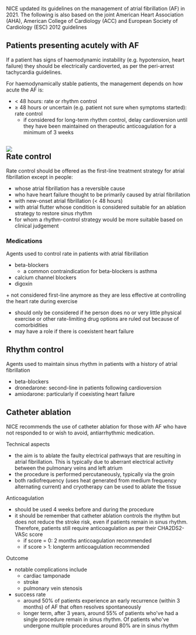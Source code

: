 NICE updated its guidelines on the management of atrial fibrillation (AF) in 2021\. The following is also based on the joint American Heart Association (AHA), American College of Cardiology (ACC) and European Society of Cardiology (ESC) 2012 guidelines  
  
Patients presenting acutely with AF
-----------------------------------

  
If a patient has signs of haemodynamic instability (e.g. hypotension, heart failure) they should be electrically cardioverted, as per the peri\-arrest tachycardia guidelines.  
  
For haemodynamically stable patients, the management depends on how acute the AF is:  
* \< 48 hours: rate or rhythm control
* ≥ 48 hours or uncertain (e.g. patient not sure when symptoms started): rate control
	+ if considered for long\-term rhythm control, delay cardioversion until they have been maintained on therapeutic anticoagulation for a minimum of 3 weeks

  
[![](https://d32xxyeh8kfs8k.cloudfront.net/images_Passmedicine/ecg088.png)](https://d32xxyeh8kfs8k.cloudfront.net/images_Passmedicine/ecg088b.png)  
Rate control
------------

  
Rate control should be offered as the first\-line treatment strategy for atrial fibrillation except in people:  
* whose atrial fibrillation has a reversible cause
* who have heart failure thought to be primarily caused by atrial fibrillation
* with new\-onset atrial fibrillation (\< 48 hours)
* with atrial flutter whose condition is considered suitable for an ablation strategy to restore sinus rhythm
* for whom a rhythm\-control strategy would be more suitable based on clinical judgement

  
### Medications

  
Agents used to control rate in patients with atrial fibrillation  
* beta\-blockers
	+ a common contraindication for beta\-blockers is asthma
* calcium channel blockers
* digoxin

 \+ not considered first\-line anymore as they are less effective at controlling the heart rate during exercise  
* should only be considered if he person does no or very little physical exercise or other rate\-limiting drug options are ruled out because of comorbidities
* may have a role if there is coexistent heart failure

  
Rhythm control
--------------

  
Agents used to maintain sinus rhythm in patients with a history of atrial fibrillation  
* beta\-blockers
* dronedarone: second\-line in patients following cardioversion
* amiodarone: particularly if coexisting heart failure

  
  
Catheter ablation
-----------------

  
NICE recommends the use of catheter ablation for those with AF who have not responded to or wish to avoid, antiarrhythmic medication.  
  
Technical aspects  
* the aim is to ablate the faulty electrical pathways that are resulting in atrial fibrillation. This is typically due to aberrant electrical activity between the pulmonary veins and left atrium
* the procedure is performed percutaneously, typically via the groin
* both radiofrequency (uses heat generated from medium frequency alternating current) and cryotherapy can be used to ablate the tissue

  
Anticoagulation   
* should be used 4 weeks before and during the procedure
* it should be remember that catheter ablation controls the rhythm but does not reduce the stroke risk, even if patients remain in sinus rhythm. Therefore, patients still require anticoagulation as per their CHA2DS2\-VASc score
	+ if score \= 0: 2 months anticoagulation recommended
	+ if score \> 1: longterm anticoagulation recommended

  
Outcome  
* notable complications include
	+ cardiac tamponade
	+ stroke
	+ pulmonary vein stenosis
* success rate
	+ around 50% of patients experience an early recurrence (within 3 months) of AF that often resolves spontaneously
	+ longer term, after 3 years, around 55% of patients who've had a single procedure remain in sinus rhythm. Of patients who've undergone multiple procedures around 80% are in sinus rhythm
